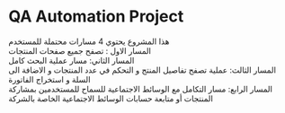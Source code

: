 # QA Automation Project

هذا المشروع يحتوي 4 مسارات محتملة للمستخدم \
المسار الاول : تصفح جميع صفحات المنتجات\
المسار الثاني: مسار عملية البحث كامل \
المسار الثالث: عملية تصفح تفاصيل المنتج و التحكم في عدد المنتجات و الاضافة الى السلة و استخراج الفاتورة \
المسار الرابع: مسار التكامل مع الوسائط الاجتماعية للسماح للمستخدمين بمشاركة المنتجات أو متابعة حسابات الوسائط الاجتماعية الخاصة بالشركة
